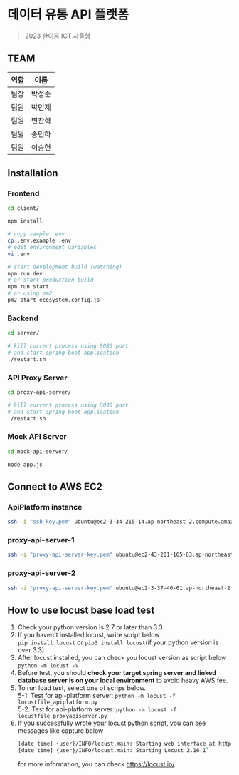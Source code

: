 # 데이터 유통 API 플랫폼

> 2023 한이음 ICT 자율형

## TEAM

| 역할 | 이름   |
| ---- | ------ |
| 팀장 | 박성준 |
| 팀원 | 박민제 |
| 팀원 | 변찬혁 |
| 팀원 | 송민하 |
| 팀원 | 이승헌 |

## Installation

### Frontend

``` bash
cd client/

npm install

# copy sample .env
cp .env.example .env
# edit environment variables
vi .env

# start development build (watching)
npm run dev
# or start production build
npm run start
# or using pm2
pm2 start ecosystem.config.js
```

### Backend

``` bash
cd server/

# kill current process using 8080 port
# and start spring boot application
./restart.sh
```

### API Proxy Server

``` bash
cd proxy-api-server/

# kill current process using 8090 port
# and start spring boot application
./restart.sh
```

### Mock API Server

``` bash
cd mock-api-server/

node app.js
```

## Connect to AWS EC2
### ApiPlatform instance
```bash
ssh -i "ssh_key.pem" ubuntu@ec2-3-34-215-14.ap-northeast-2.compute.amazonaws.com`
```
### proxy-api-server-1
```bash
ssh -i "proxy-api-server-key.pem" ubuntu@ec2-43-201-165-63.ap-northeast-2.compute.amazonaws.com
```
### proxy-api-server-2
```bash
ssh -i "proxy-api-server-key.pem" ubuntu@ec2-3-37-40-61.ap-northeast-2.compute.amazonaws.com
```

## How to use locust base load test
1. Check your python version is 2.7 or later than 3.3
2. If you haven't installed locust, write script below  
`pip install locust` or `pip3 install locust`(if your python version is over 3.3)
3. After locust installed, you can check you locust version as script below  
`python -m locust -V`
4. Before test, you should **check your target spring server and linked database server is on your local environment** to avoid heavy AWS fee.
5. To run load test, select one of scrips below.  
5-1. Test for api-platform server: `python -m locust -f locustfile_apiplatform.py`  
5-2. Test for api-platform server: `python -m locust -f locustfile_proxyapiserver.py`  
6. If you successfully wrote your locust python script, you can see messages like capture below  
    ```bash
    [date time] {user}/INFO/locust.main: Starting web interface at http://0.0.0.0:8089 (accepting connections from all network interfaces)
    [date time] {user}/INFO/locust.main: Starting Locust 2.16.1`
    ```
    for more information, you can check https://locust.io/
